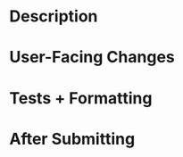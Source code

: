 <!--
if this PR closes one or more issues, you can automatically link the PR with
them by using one of the [*linking keywords*](https://docs.github.com/en/issues/tracking-your-work-with-issues/linking-a-pull-request-to-an-issue#linking-a-pull-request-to-an-issue-using-a-keyword), e.g.
- this PR should close #xxxx
- fixes #xxxx

you can also mention related issues, PRs or discussions!
-->

# Description
<!--
Thank you for improving rsh. Please, check our [contributing guide](../CONTRIBUTING.md) and talk to the core team before making major changes.

Description of your pull request goes here. **Provide examples and/or screenshots** if your changes affect the user experience.
-->

# User-Facing Changes
<!-- List of all changes that impact the user experience here. This helps us keep track of breaking changes. -->

# Tests + Formatting
<!--
Don't forget to add tests that cover your changes.

Make sure you've run and fixed any issues with these commands:

- `cargo fmt --all -- --check` to check standard code formatting (`cargo fmt --all` applies these changes)
- `cargo clippy --workspace -- -D warnings -D clippy::unwrap_used` to check that you're using the standard code style
- `cargo test --workspace` to check that all tests pass (on Windows make sure to [enable developer mode](https://learn.microsoft.com/en-us/windows/apps/get-started/developer-mode-features-and-debugging))
- `cargo run -- -c "use std testing; testing run-tests --path crates/rsh-std"` to run the tests for the standard library

> **Note**
> from `rsh` you can also use the `toolkit` as follows
> ```bash
> use toolkit.nu  # or use an `env_change` hook to activate it automatically
> toolkit check pr
> ```
-->

# After Submitting
<!-- If your PR had any user-facing changes, update [the documentation](https://github.com/radhesh1/rsh.github.io) after the PR is merged, if necessary. This will help us keep the docs up to date. -->
